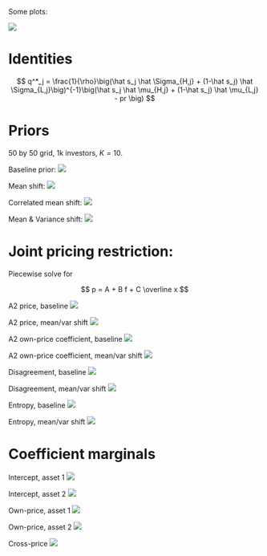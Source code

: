 Some plots:

![](../plots/joint-density.png)

# Identities

$$
q^*_j = \frac{1}{\rho}\big(\hat s_j \hat \Sigma_{H,j} + (1-\hat s_j) \hat \Sigma_{L,j}\big)^{-1}\big(\hat s_j \hat \mu_{H,j} + (1-\hat s_j) \hat \mu_{L,j} - pr \big)
$$

# Priors

50 by 50 grid, 1k investors, $K=10$.

Baseline prior:
![](prior.png)

Mean shift:
![](../plots/params/oct-7-2021/a2-mean-shift/prior.png)


Correlated mean shift:
![](../plots/params/oct-7-2021/more-corr-meanshift/prior.png)

Mean \& Variance shift:
![](../plots/params/oct-7-2021/more-corr-meanvarshift/prior.png)

# Joint pricing restriction:

Piecewise solve for

$$
p = A + B f + C \overline x
$$

A2 price, baseline
![](../plots/params/oct-7-2021/baseline/p2.png)

A2 price, mean/var shift
![](../plots/params/oct-7-2021/more-corr-meanvarshift/p2.png)


A2 own-price coefficient, baseline
![](../plots/params/oct-7-2021/baseline/b22.png)

A2 own-price coefficient, mean/var shift
![](../plots/params/oct-7-2021/more-corr-meanvarshift/b22.png)


Disagreement, baseline
![](../plots/params/oct-7-2021/baseline/disagreement.png)

Disagreement, mean/var shift
![](../plots/params/oct-7-2021/more-corr-meanvarshift/disagreement.png)


Entropy, baseline
![](../plots/params/oct-7-2021/baseline/entropy_upper.png)

Entropy, mean/var shift
![](../plots/params/oct-7-2021/more-corr-meanvarshift/entropy_upper.png)

# Coefficient marginals

Intercept, asset 1
![](../plots/pricing/a1.png)


Intercept, asset 2
![](../plots/pricing/a2.png)


Own-price, asset 1
![](../plots/pricing/b11.png)

Own-price, asset 2
![](../plots/pricing/b22.png)

Cross-price
![](../plots/pricing/b12.png)
